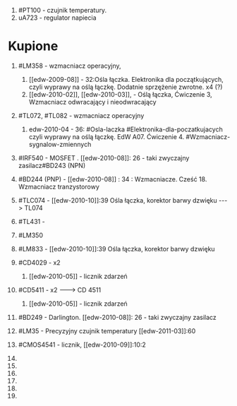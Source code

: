 1. #PT100 - czujnik temperatury. 
2. uA723 - regulator napiecia



# Kupione
1. #LM358 - wzmacniacz operacyjny,
	1. [[edw-2009-08]] - 32:Ośla łączka. Elektronika dla początkujących, czyli wyprawy na oślą łączkę. Dodatnie sprzężenie zwrotne. x4 (?)
	2. [[edw-2010-02]], [[edw-2010-03]], - Oślą łączka, Ćwiczenie 3, Wzmacniacz odwracający i nieodwracający
2. #TL072, #TL082 - wzmacniacz operacyjny
	1. edw-2010-04 - 36: #Osla-laczka #Elektronika-dla-poczatkujacych  czyli wyprawy na oślą łączkę. EdW A07. Ćwiczenie 4. #Wzmacniacz-sygnalow-zmiennych
3. #IRF540 - MOSFET . [[edw-2010-08]]: 26 - taki zwyczajny zasilacz#BD243 (NPN) 
4. #BD244 (PNP) - [[edw-2010-08]] : 34 : Wzmacniacze. Cześć 18. Wzmacniacz tranzystorowy
5. #TLC074 - [[edw-2010-10]]:39 Ośla łączka, korektor barwy dzwięku ---> TL074
6.  #TL431 - 
7. #LM350
8.  #LM833 -  [[edw-2010-10]]:39 Ośla łączka, korektor barwy dzwięku 
9. #CD4029 - x2
	1. [[edw-2010-05]] - licznik zdarzeń
10. #CD5411 - x2 ---> CD 4511
	1.  [[edw-2010-05]] - licznik zdarzeń
11. #BD249 - Darlington. [[edw-2010-08]]: 26 - taki zwyczajny zasilacz
12. #LM35 - Precyzyjny czujnik temperatury [[edw-2011-03]]:60
13. #CMOS4541 - licznik, [[edw-2010-09]]:10:2
   
   
	   
3.  
4. 
5. 
7. 
8. 
9.
